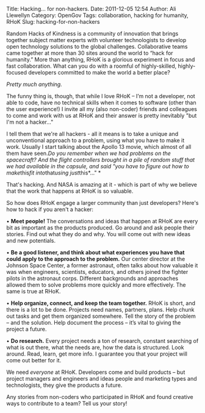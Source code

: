Title: Hacking... for non-hackers.
Date: 2011-12-05 12:54
Author: Ali Llewellyn
Category: OpenGov
Tags: collaboration, hacking for humanity, RHoK
Slug: hacking-for-non-hackers

Random Hacks of Kindness is a community of innovation that brings
together subject matter experts with volunteer technologists to develop
open technology solutions to the global challenges. Collaborative teams
came together at more than 30 sites around the world to “hack for
humanity.” More than anything, RHoK is a glorious experiment in focus
and fast collaboration. What can you do with a roomful of
highly-skilled, highly-focused developers committed to make the world a
better place?

*Pretty much anything.*

The funny thing is, though, that while I love RHoK – I’m not a
developer, not able to code, have no technical skills when it comes to
software (other than the user experience!) I invite all my (also
non-coder) friends and colleagues to come and work with us at RHoK and
their answer is pretty inevitably "but I'm not a hacker..."

I tell them that we're all hackers - all it means is to take a unique
and unconventional approach to a problem, using what you have to make it
work. Usually I start talking about the Apollo 13 movie, which almost of
all them have seen.*Do you remember when we had problems on the
spacecraft? And the flight controllers brought in a pile of random stuff
that we had available in the capsule, and said "you have to figure out
how to make*this*fit into*that*using just*this*..." *

That's hacking. And NASA is amazing at it - which is part of why we
believe that the work that happens at RHoK is so valuable.

So how does RHoK engage a larger community than just developers? Here's
how to hack if you aren't a hacker:

• **Meet people!** The conversations and ideas that happen at RHoK are
every bit as important as the products produced. Go around and ask
people their stories. Find out what they do and why. You will come out
with new ideas and new potentials.

• **Be a good listener, and think about what experiences you have that
could apply to the approach to the problem.** Our center director at the
Johnson Space Center, a former astronaut, often talks about how valuable
it was when engineers, scientists, educators, and others joined the
fighter pilots in the astronaut corps. Different backgrounds and
approaches allowed them to solve problems more quickly and more
effectively. The same is true at RHoK.

• **Help organize, connect, and keep the team together.** RHoK is short,
and there is a lot to be done. Projects need names, partners, plans.
Help chunk out tasks and get them organized somewhere. Tell the story of
the problem – and the solution. Help document the process – it’s vital
to giving the project a future.

• **Do research.** Every project needs a ton of research, constant
searching of what is out there, what the needs are, how the data is
structured. Look around. Read, learn, get more info. I guarantee you
that your project will come out better for it.

We need *everyone* at RHoK. Developers come and build products – but
project managers and engineers and ideas people and marketing types and
technologists, they give the products a future.

Any stories from non-coders who participated in RHoK and found creative
ways to contribute to a team? Tell us your story!
